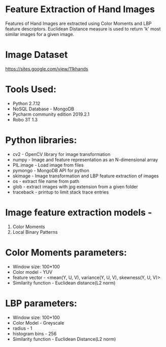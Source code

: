 # Feature Extraction of Hand Images
Features of Hand Images are extracted using Color Moments and LBP feature descriptors. Euclidean Distance measure is used to return 'k' most similar images for a given image.

# Image Dataset
https://sites.google.com/view/11khands

# Tools Used:
* Python 2.7.12
* NoSQL Database - MongoDB
* Pycharm community edition 2019.2.1
* Robo 3T 1.3

# Python libraries:
* cv2 - OpenCV library for image transformation
* numpy - Image and feature representation as an N-dimensional array
* PIL.image - Load image from files
* pymongo - MongoDB API for python
* skimage - Image transformation and LBP feature extraction of images
* os - extract file name from path
* glob - extract images with jpg extension from a given folder
* traceback - printup to limit stack trace entries

# Image feature extraction models - 
1.	Color Moments
2.	Local Binary Patterns

# Color Moments parameters:
* Window size: 100*100
* Color model - YUV
* feature vector - <mean(Y, U, V), variance(Y, U, V), skewness(Y, U, V)>
* Similarity function - Euclidean distance(L2 norm)
# LBP parameters:
* Window size: 100*100
* Color Model - Greyscale
* radius - 1
* histogram bins - 256
* Similarity function - Euclidean Distance(L2 norm)
